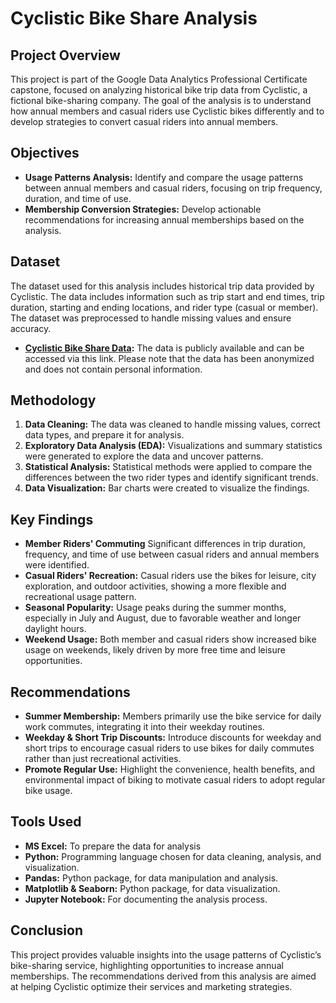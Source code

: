 # Cyclistic Bike Share Analysis

## Project Overview

This project is part of the Google Data Analytics Professional Certificate capstone, focused on analyzing historical bike trip data from Cyclistic, a fictional bike-sharing company. The goal of the analysis is to understand how annual members and casual riders use Cyclistic bikes differently and to develop strategies to convert casual riders into annual members.

## Objectives

- **Usage Patterns Analysis:** Identify and compare the usage patterns between annual members and casual riders, focusing on trip frequency, duration, and time of use.
- **Membership Conversion Strategies:** Develop actionable recommendations for increasing annual memberships based on the analysis.

## Dataset

The dataset used for this analysis includes historical trip data provided by Cyclistic. The data includes information such as trip start and end times, trip duration, starting and ending locations, and rider type (casual or member). The dataset was preprocessed to handle missing values and ensure accuracy.

- **[Cyclistic Bike Share Data](https://divvy-tripdata.s3.amazonaws.com/index.html):** The data is publicly available and can be accessed via this link. Please note that the data has been anonymized and does not contain personal information.

## Methodology

1. **Data Cleaning:** The data was cleaned to handle missing values, correct data types, and prepare it for analysis.
2. **Exploratory Data Analysis (EDA):** Visualizations and summary statistics were generated to explore the data and uncover patterns.
3. **Statistical Analysis:** Statistical methods were applied to compare the differences between the two rider types and identify significant trends.
4. **Data Visualization:** Bar charts were created to visualize the findings.

## Key Findings

- **Member Riders' Commuting** Significant differences in trip duration, frequency, and time of use between casual riders and annual members were identified.
- **Casual Riders' Recreation:** Casual riders use the bikes for leisure, city exploration, and outdoor activities, showing a more flexible and recreational usage pattern.
- **Seasonal Popularity:** Usage peaks during the summer months, especially in July and August, due to favorable weather and longer daylight hours.
- **Weekend Usage:** Both member and casual riders show increased bike usage on weekends, likely driven by more free time and leisure opportunities.

## Recommendations

- **Summer Membership:** Members primarily use the bike service for daily work commutes, integrating it into their weekday routines.
- **Weekday & Short Trip Discounts:** Introduce discounts for weekday and short trips to encourage casual riders to use bikes for daily commutes rather than just recreational activities.
- **Promote Regular Use:** Highlight the convenience, health benefits, and environmental impact of biking to motivate casual riders to adopt regular bike usage.

## Tools Used
- **MS Excel:** To prepare the data for analysis
- **Python:** Programming language chosen for data cleaning, analysis, and visualization.
- **Pandas:** Python package, for data manipulation and analysis.
- **Matplotlib & Seaborn:** Python package, for data visualization.
- **Jupyter Notebook:** For documenting the analysis process.

## Conclusion

This project provides valuable insights into the usage patterns of Cyclistic’s bike-sharing service, highlighting opportunities to increase annual memberships. The recommendations derived from this analysis are aimed at helping Cyclistic optimize their services and marketing strategies.
